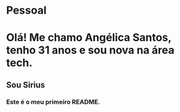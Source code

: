 # Pessoal

#   Olá! Me chamo Angélica Santos, tenho 31 anos e sou nova na área tech. 

## Sou **Sirius**

### Este é o meu primeiro README.
